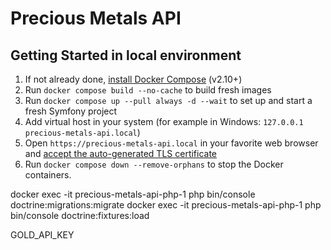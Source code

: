 # Precious Metals API


## Getting Started in local environment

1. If not already done, [install Docker Compose](https://docs.docker.com/compose/install/) (v2.10+)
2. Run `docker compose build --no-cache` to build fresh images
3. Run `docker compose up --pull always -d --wait` to set up and start a fresh Symfony project
4. Add virtual host in your system (for example in Windows: `127.0.0.1 precious-metals-api.local`)
5. Open `https://precious-metals-api.local` in your favorite web browser and [accept the auto-generated TLS certificate](https://stackoverflow.com/a/15076602/1352334)
6. Run `docker compose down --remove-orphans` to stop the Docker containers.


docker exec -it precious-metals-api-php-1 php bin/console doctrine:migrations:migrate
docker exec -it precious-metals-api-php-1 php bin/console doctrine:fixtures:load

GOLD_API_KEY
